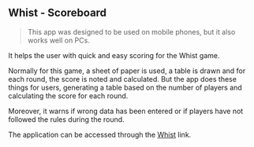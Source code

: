 ## Whist - Scoreboard

> This app was designed to be used on mobile phones, but it also works well on
> PCs.

It helps the user with quick and easy scoring for the Whist game.

Normally for this game, a sheet of paper is used, a table is drawn and for each round, the score is noted and calculated. 
But the app does these things for users, generating a table based on the number of players and calculating the score for each round.

Moreover, it warns if wrong data has been entered or if players have not followed the rules during the round.

The application can be accessed through the [Whist](https://whist-9598b.web.app/) link.

